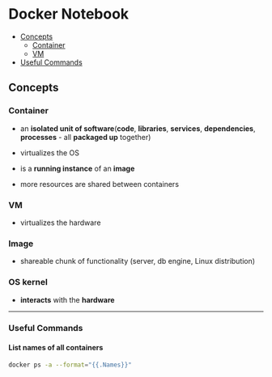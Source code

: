 # Docker Notebook

* [Concepts](#concepts)
    * [Container](#container)
    * [VM](#vm)
* [Useful Commands](#useful-commands)

## Concepts

### Container

* an **isolated unit of software**(**code**, **libraries**, **services**, **dependencies**, **processes** - all **packaged up** together)

* virtualizes the OS

* is a **running instance** of an **image**

* more resources are shared between containers

### VM

* virtualizes the hardware

### Image 

* shareable chunk of functionality (server, db engine, Linux distribution)

### OS kernel

- **interacts** with the **hardware**

---

### Useful Commands

#### List names of all containers

```bash
docker ps -a --format="{{.Names}}"
```
